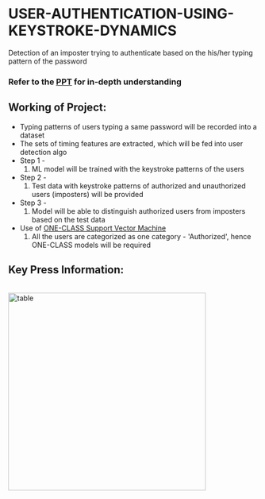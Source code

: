 # USER-AUTHENTICATION-USING-KEYSTROKE-DYNAMICS
Detection of an imposter trying to authenticate based on the his/her typing pattern of the password
### Refer to the [PPT](https://github.com/akhil218/USER-AUTHENTICATION-USING-KEYSTROKE-DYNAMICS/blob/main/UserAuth1.pptx) for in-depth understanding 
## Working of Project:
* Typing patterns of users typing a same password will be recorded into a dataset
* The sets of timing features are extracted, which will be fed into user detection algo
* Step 1 -
    1. ML model will be trained with the keystroke patterns of the users
* Step 2 - 
    1. Test data with keystroke patterns of authorized and unauthorized users (imposters) will be provided
* Step 3 - 
    1. Model will be able to distinguish authorized users from imposters based on the test data
* Use of [ONE-CLASS Support Vector Machine](https://scikit-learn.org/stable/modules/generated/sklearn.svm.OneClassSVM.html)
    1. All the users are categorized as one category - 'Authorized', hence ONE-CLASS models will be required

## Key Press Information:
</br> 
<img width="398" alt="table" src="https://user-images.githubusercontent.com/62691101/134121856-1502e73a-7265-42e6-8dcc-4637743911bc.png">
